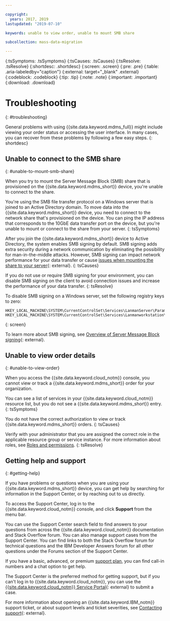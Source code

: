 ```yaml
---

copyright:
  years: 2017, 2019
lastupdated: "2019-07-10"

keywords: unable to view order, unable to mount SMB share

subcollection: mass-data-migration

---
```


{:tsSymptoms: .tsSymptoms} 
{:tsCauses: .tsCauses} 
{:tsResolve: .tsResolve}
{:shortdesc: .shortdesc}
{:screen: .screen}
{:pre: .pre}
{:table: .aria-labeledby="caption"}
{:external: target="_blank" .external}
{:codeblock: .codeblock}
{:tip: .tip}
{:note: .note}
{:important: .important}
{:download: .download}

# Troubleshooting
{: #troubleshooting}

General problems with using {{site.data.keyword.mdms_full}} might include viewing your order status or accessing the user interface. In many cases, you can recover from these problems by following a few easy steps.
{: shortdesc}

## Unable to connect to the SMB share
{: #unable-to-mount-smb-share}

When you try to mount the Server Message Block (SMB) share that is provisioned on the {{site.data.keyword.mdms_short}} device, you're unable to connect to the share. 

You're using the SMB file transfer protocol on a Windows server that is joined to an Active Directory domain. To move data into the {{site.data.keyword.mdms_short}} device, you need to connect to the network share that's provisioned on the device. You can ping the IP address that corresponds to the 10GbE data transfer port on the device, but you're unable to mount or connect to the share from your server.
{: tsSymptoms}

After you join the {{site.data.keyword.mdms_short}} device to Active Directory, the system enables SMB signing by default. SMB signing adds extra security during a network communication by eliminating the possibility for man-in-the-middle attacks.  However, SMB signing can impact network performance for your data transfer or cause [issues when mounting the share to your server](https://support.osnexus.com/hc/en-us/articles/360028195772-Connection-issues-to-SMB-share-after-joining-an-AD-domain){: external}. 
{: tsCauses} 

If you do not use or require SMB signing for your environment, you can disable SMB signing on the client to avoid connection issues and increase the performance of your data transfer.
{: tsResolve}

To disable SMB signing on a Windows server, set the following registry keys to zero:

```
HKEY_LOCAL_MACHINE\SYSTEM\CurrentControlSet\Services\LanmanServer\Parameters\"requiresecuritysignature"=dword:00000000
HKEY_LOCAL_MACHINE\SYSTEM\CurrentControlSet\Services\Lanmanworkstation\Parameters\"requiresecuritysignature"=dword:00000000 
```
{: screen}

To learn more about SMB signing, see [Overview of Server Message Block signing](https://support.microsoft.com/en-us/help/887429/overview-of-server-message-block-signing){: external}.

## Unable to view order details
{: #unable-to-view-order}

When you access the {{site.data.keyword.cloud_notm}} console, you cannot view or track a {{site.data.keyword.mdms_short}} order for your organization.

You can see a list of services in your {{site.data.keyword.cloud_notm}} resource list, but you do not see a {{site.data.keyword.mdms_short}} entry.
{: tsSymptoms}

You do not have the correct authorization to view or track {{site.data.keyword.mdms_short}} orders.
{: tsCauses} 

Verify with your administrator that you are assigned the correct role in the applicable resource group or service instance. For more information about roles, see [Roles and permissions](/docs/infrastructure/mass-data-migration?topic=mass-data-migration-manage-access#roles).
{: tsResolve}

## Getting help and support
{: #getting-help}

If you have problems or questions when you are using your {{site.data.keyword.mdms_short}} device, you can get help by searching for information in the Support Center, or by reaching out to us directly.

To access the Support Center, log in to the {{site.data.keyword.cloud_notm}} console, and click **Support** from the menu bar.

You can use the Support Center search field to find answers to your questions from across the {{site.data.keyword.cloud_notm}} documentation and Stack Overflow forum. You can also manage support cases from the Support Center. You can find links to both the Stack Overflow forum for technical questions and the IBM Developer Answers forum for all other questions under the Forums section of the Support Center.

If you have a basic, advanced, or premium [support plan](/docs/get-support?topic=get-support-support-plans#support-plans), you can find call-in numbers and a chat option to get help.

The Support Center is the preferred method for getting support, but if you can't log in to {{site.data.keyword.cloud_notm}}, you can use the [{{site.data.keyword.cloud_notm}} Service Portal](http://www.ibm.biz/bluemixsupport){: external} to submit a case.

For more information about opening an {{site.data.keyword.IBM_notm}} support ticket, or about support levels and ticket severities, see [Contacting support](/docs/get-support?topic=get-support-getting-customer-support){: external}.
